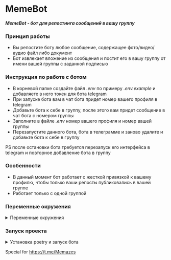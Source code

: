 # MemeBot

***MemeBot - бот для репостинга сообщений в вашу группу***

### Принцип работы

* Вы репостите боту любое сообщение, содержащее фото/видео/аудио файл либо документ
* Бот извлекает вложение из сообщения и постит его в вашу группу от имени вашей группы с заданной подписью

### Инструкция по работе с ботом

- В корневой папке создайте файл *.env* по примеру *.env.example* и добавляете в него токен для бота telegram
- При запуске бота вам в чат бота придет номер вашего профиля в telegram
- Добавьте бота к себе в группу, после этого вам придет сообщение в чат бота с номером группы
- Заполните в файле *.env* номер вашего профиля и номер вашей группы
- Перезапустите данного бота, бота в телеграмме и заново удалите и добавьте бота к себе в группу

PS после остановки бота требуется перезапуск его интерфейса в telegram и повторное добавление бота в группу

### Особенности

* В данный момент бот работает с жесткой привязкой к вашему профилю, чтобы только ваши репосты публиковались в вашей
  группе
* Работает только с одной группой

### Переменные окружения

<details>
 <summary>
 Переменные окружения
 </summary>

- В корневой папке создайте файл *.env* по примеру *.env.example* и заполните своими данными:

```
MY_ID=            # Номер вашего профиля в telegram
GROUP_ID=         # Номер вашей группы, начинается со знака '-'
DESCRIPTION=      # Описание к публикуемым сообщениям
BOT_TOKEN=        # Токен вашего telegram бота
```

</details>

### Запуск проекта

<details>
 <summary>
 Установка poetry и запуск бота
 </summary>

- Установите poetry

```shell
pip install poetry
```

- Находясь в папке проекта, установите зависимости

```shell
poetry install
```

- Активируйте виртуальное окружение с помощью poetry

```shell
poetry shell
```

- Запустите бота

```shell
python.exe bot.py
```

</details>


Special for https://t.me/Memazes
